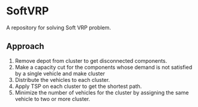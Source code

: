 # SoftVRP
A repository for solving Soft VRP problem.

## Approach
1. Remove depot from cluster to get disconnected components.
2. Make a capacity cut for the components whose demand is not satisfied by a single vehicle and make cluster
3. Distribute the vehicles to each cluster.
4. Apply TSP on each cluster to get the shortest path.
5. Minimize the number of vehicles for the cluster by assigning the same vehicle to two or more cluster.
